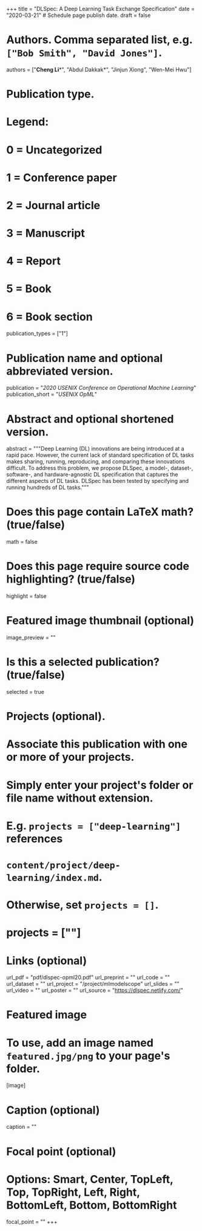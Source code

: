 +++
title = "DLSpec: A Deep Learning Task Exchange Specification"
date = "2020-03-21"  # Schedule page publish date.
draft = false

# Authors. Comma separated list, e.g. `["Bob Smith", "David Jones"]`.
authors = ["**Cheng Li***", "Abdul Dakkak*", "Jinjun Xiong", "Wen-Mei Hwu"]

# Publication type.
# Legend:
# 0 = Uncategorized
# 1 = Conference paper
# 2 = Journal article
# 3 = Manuscript
# 4 = Report
# 5 = Book
# 6 = Book section
publication_types = ["1"]

# Publication name and optional abbreviated version.
publication = "*2020 USENIX Conference on Operational Machine Learning*"
publication_short = "*USENIX OpML*"

# Abstract and optional shortened version.
abstract = """Deep Learning (DL) innovations are being introduced at a rapid pace. However, the current lack of standard specification of DL tasks makes sharing, running, reproducing, and comparing these innovations difficult. To address this problem, we propose DLSpec, a model-, dataset-, software-, and hardware-agnostic DL specification that captures the different aspects of DL tasks. DLSpec has been tested by specifying and running hundreds of DL tasks."""


# Does this page contain LaTeX math? (true/false)
math = false

# Does this page require source code highlighting? (true/false)
highlight = false

# Featured image thumbnail (optional)
image_preview = ""

# Is this a selected publication? (true/false)
selected = true

# Projects (optional).
#   Associate this publication with one or more of your projects.
#   Simply enter your project's folder or file name without extension.
#   E.g. `projects = ["deep-learning"]` references 
#   `content/project/deep-learning/index.md`.
#   Otherwise, set `projects = []`.
#   projects = [""]

# Links (optional)
url_pdf = "pdf/dlspec-opml20.pdf"
url_preprint = ""
url_code = ""
url_dataset = ""
url_project = "/project/mlmodelscope"
url_slides = ""
url_video = ""
url_poster = ""
url_source = "https://dlspec.netlify.com/"

# Featured image
# To use, add an image named `featured.jpg/png` to your page's folder. 
[image]
  # Caption (optional)
  caption = ""

  # Focal point (optional)
  # Options: Smart, Center, TopLeft, Top, TopRight, Left, Right, BottomLeft, Bottom, BottomRight
  focal_point = ""
+++
